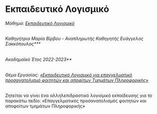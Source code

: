 # Εκπαιδευτικό Λογισμικό

###### Μάθημα: <u>Εκπαιδευτικό Λογισμικό</u>
###### Καθηγήτρια Μαρία Βίρβου - Αναπληρωτής Καθηγητής Ευάγγελος Σακκόπουλος***
###### Ακαδημαϊκό Έτος 2022-2023**
###### Θέμα Εργασίας: <u>«Εκπαιδευτικό Λογισμικό για επαγγελματικό προσανατολισμό φοιτητών και αποφίτων Τμημάτων Πληροφορικής»</u>

Ζητείται να γίνει ένα αλληλεπιδραστικό λογισμικό εκπαίδευσης για το παρακάτω πεδίο: «Επαγγελματικός προσανατολισμός φοιτητών και αποφοίτων τμημάτων Πληροφορικής»


